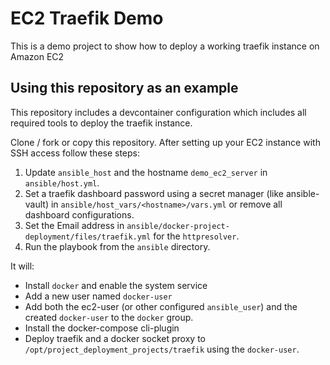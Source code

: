 # EC2 Traefik Demo

This is a demo project to show how to deploy a working traefik instance on Amazon EC2

## Using this repository as an example

This repository includes a devcontainer configuration which includes all required tools to deploy the traefik instance.

Clone / fork or copy this repository. After setting up your EC2 instance with SSH access follow these steps:

1. Update `ansible_host` and the hostname `demo_ec2_server` in `ansible/host.yml`.
1. Set a traefik dashboard password using a secret manager (like ansible-vault) in `ansible/host_vars/<hostname>/vars.yml` or remove all dashboard configurations.
1. Set the Email address in `ansible/docker-project-deployment/files/traefik.yml` for the `httpresolver`.
1. Run the playbook from the `ansible` directory.

It will:
- Install `docker` and enable the system service
- Add a new user named `docker-user`
- Add both the ec2-user (or other configured `ansible_user`) and the created `docker-user` to the `docker` group.
- Install the docker-compose cli-plugin
- Deploy traefik and a docker socket proxy to `/opt/project_deployment_projects/traefik` using the `docker-user`.
